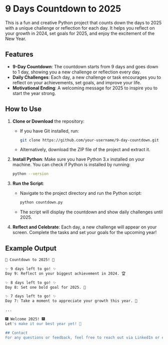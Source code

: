 # 9 Days Countdown to 2025

This is a fun and creative Python project that counts down the days to 2025 with a unique challenge or reflection for each day. It helps you reflect on your growth in 2024, set goals for 2025, and enjoy the excitement of the New Year.

## Features

- **9-Day Countdown**: The countdown starts from 9 days and goes down to 1 day, showing you a new challenge or reflection every day.
- **Daily Challenges**: Each day, a new challenge or task encourages you to reflect on your achievements, set goals, and improve your life.
- **Motivational Ending**: A welcoming message for 2025 to inspire you to start the year strong.

## How to Use

1. **Clone or Download** the repository:
    - If you have Git installed, run:
      ```bash
      git clone https://github.com/your-username/9-day-countdown.git
      ```
    - Alternatively, download the ZIP file of the project and extract it.

2. **Install Python**: Make sure you have Python 3.x installed on your machine. You can check if Python is installed by running:
    ```bash
    python --version
    ```

3. **Run the Script**:
    - Navigate to the project directory and run the Python script:
      ```bash
      python countdown.py
      ```
    - The script will display the countdown and show daily challenges until 2025.

4. **Reflect and Celebrate**: Each day, a new challenge will appear on your screen. Complete the tasks and set your goals for the upcoming year!

## Example Output

```bash
🎉 Countdown to 2025! 🎉

✨ 9 days left to go! ✨
Day 9: Reflect on your biggest achievement in 2024. 🏆

✨ 8 days left to go! ✨
Day 8: Set one bold goal for 2025. 🎯

✨ 7 days left to go! ✨
Day 7: Take a moment to appreciate your growth this year. 🌱

...

🎆 Welcome 2025! 🎆
Let's make it our best year yet! 🌟

## Contact
For any questions or feedback, feel free to reach out via LinkedIn or email.

